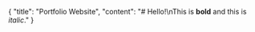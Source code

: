 {
    "title": "Portfolio Website",
    "content": "# Hello!\nThis is **bold** and this is *italic*."
}